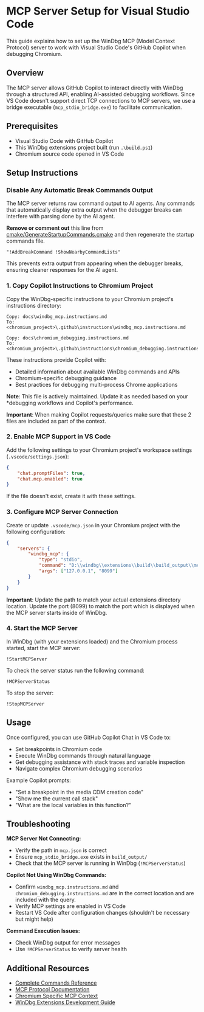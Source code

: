 # MCP Server Setup for Visual Studio Code

This guide explains how to set up the WinDbg MCP (Model Context Protocol) server to work with Visual Studio Code's GitHub Copilot when debugging Chromium.

## Overview

The MCP server allows GitHub Copilot to interact directly with WinDbg through a structured API, enabling AI-assisted debugging workflows. Since VS Code doesn't support direct TCP connections to MCP servers, we use a bridge executable (`mcp_stdio_bridge.exe`) to facilitate communication.

## Prerequisites

- Visual Studio Code with GitHub Copilot
- This WinDbg extensions project built (run `.\build.ps1`)
- Chromium source code opened in VS Code

## Setup Instructions

### Disable Any Automatic Break Commands Output

The MCP server returns raw command output to AI agents. Any commands that
automatically display extra output when the debugger breaks can interfere with
parsing done by the AI agent.

**Remove or comment out** this line from
[cmake/GenerateStartupCommands.cmake](../cmake/GenerateStartupCommands.cmake)
and then regenerate the startup commands file.

```
"!AddBreakCommand !ShowNearbyCommandLists"
```

This prevents extra output from appearing when the debugger breaks, ensuring
cleaner responses for the AI agent.

### 1. Copy Copilot Instructions to Chromium Project

Copy the WinDbg-specific instructions to your Chromium project's instructions directory:

```
Copy: docs\windbg_mcp.instructions.md
To:   <chromium_project>\.github\instructions\windbg_mcp.instructions.md

Copy: docs\chromium_debugging.instructions.md
To:   <chromium_project>\.github\instructions\chromium_debugging.instructions.md
```

These instructions provide Copilot with:
- Detailed information about available WinDbg commands and APIs
- Chromium-specific debugging guidance
- Best practices for debugging multi-process Chrome applications

**Note**: This file is actively maintained. Update it as needed based on your
*debugging workflows and Copilot's performance.

**Important**: When making Copilot requests/queries make sure that these 2 files
are included as part of the context.

### 2. Enable MCP Support in VS Code

Add the following settings to your Chromium project's workspace settings (`.vscode/settings.json`):

```json
{
    "chat.promptFiles": true,
    "chat.mcp.enabled": true
}
```

If the file doesn't exist, create it with these settings.

### 3. Configure MCP Server Connection

Create or update `.vscode/mcp.json` in your Chromium project with the following configuration:

```json
{
    "servers": {
        "windbg_mcp": {
            "type": "stdio",
            "command": "D:\\windbg\\extensions\\build\\build_output\\mcp_stdio_bridge.exe",
            "args": ["127.0.0.1", "8099"]
        }
    }
}
```

**Important**:
Update the path to match your actual extensions directory location.
Update the port (8099) to match the port which is displayed when the
MCP server starts inside of WinDbg.

### 4. Start the MCP Server

In WinDbg (with your extensions loaded) and the Chromium process started,
start the MCP server:

```
!StartMCPServer
```

To check the server status run the following command:
```
!MCPServerStatus
```

To stop the server:
```
!StopMCPServer
```

## Usage

Once configured, you can use GitHub Copilot Chat in VS Code to:

- Set breakpoints in Chromium code
- Execute WinDbg commands through natural language
- Get debugging assistance with stack traces and variable inspection
- Navigate complex Chromium debugging scenarios

Example Copilot prompts:
- "Set a breakpoint in the media CDM creation code"
- "Show me the current call stack"
- "What are the local variables in this function?"

## Troubleshooting

**MCP Server Not Connecting:**
- Verify the path in `mcp.json` is correct
- Ensure `mcp_stdio_bridge.exe` exists in `build_output/`
- Check that the MCP server is running in WinDbg (`!MCPServerStatus`)

**Copilot Not Using WinDbg Commands:**
- Confirm `windbg_mcp.instructions.md` and `chromium_debugging.instructions.md`
  are in the correct location and are included with the query.
- Verify MCP settings are enabled in VS Code
- Restart VS Code after configuration changes (shouldn't be necessary but might help)

**Command Execution Issues:**
- Check WinDbg output for error messages
- Use `!MCPServerStatus` to verify server health

## Additional Resources

- [Complete Commands Reference](commands.md)
- [MCP Protocol Documentation](windbg_mcp.instructions.md)
- [Chromium Specific MCP Context](chromium_debugging.instructions.md)
- [WinDbg Extensions Development Guide](windbg_extensions_guide.md)
